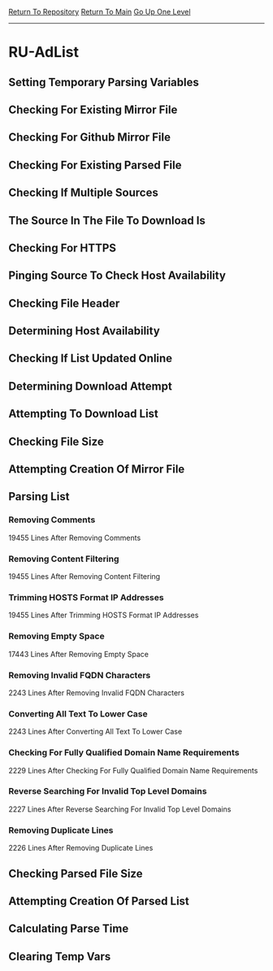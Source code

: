 [Return To Repository](https://github.com/deathbybandaid/piholeparser/)
[Return To Main](https://github.com/deathbybandaid/piholeparser/blob/master/RecentRunLogs/Mainlog.md)
[Go Up One Level](https://github.com/deathbybandaid/piholeparser/blob/master/RecentRunLogs/TopLevelScripts/30-Processing-External-Blacklists.md)
____________________________________
# RU-AdList
## Setting Temporary Parsing Variables
## Checking For Existing Mirror File
## Checking For Github Mirror File
## Checking For Existing Parsed File
## Checking If Multiple Sources
## The Source In The File To Download Is
## Checking For HTTPS
## Pinging Source To Check Host Availability
## Checking File Header
## Determining Host Availability
## Checking If List Updated Online
## Determining Download Attempt
## Attempting To Download List
## Checking File Size
## Attempting Creation Of Mirror File
## Parsing List
### Removing Comments
19455 Lines After Removing Comments
### Removing Content Filtering
19455 Lines After Removing Content Filtering
### Trimming HOSTS Format IP Addresses
19455 Lines After Trimming HOSTS Format IP Addresses
### Removing Empty Space
17443 Lines After Removing Empty Space
### Removing Invalid FQDN Characters
2243 Lines After Removing Invalid FQDN Characters
### Converting All Text To Lower Case
2243 Lines After Converting All Text To Lower Case
### Checking For Fully Qualified Domain Name Requirements
2229 Lines After Checking For Fully Qualified Domain Name Requirements
### Reverse Searching For Invalid Top Level Domains
2227 Lines After Reverse Searching For Invalid Top Level Domains
### Removing Duplicate Lines
2226 Lines After Removing Duplicate Lines
## Checking Parsed File Size
## Attempting Creation Of Parsed List
## Calculating Parse Time
## Clearing Temp Vars

